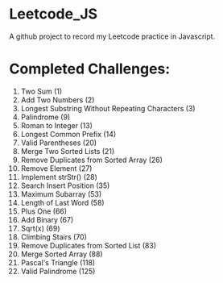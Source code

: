 # Leetcode_JS
A github project to record my Leetcode practice in Javascript.

# Completed Challenges:
1. Two Sum (1)
2. Add Two Numbers (2)
3. Longest Substring Without Repeating Characters (3)
9. Palindrome (9)
13. Roman to Integer (13)
14. Longest Common Prefix (14)
20. Valid Parentheses (20)
21. Merge Two Sorted Lists (21)
26. Remove Duplicates from Sorted Array (26)
27. Remove Element (27)
28. Implement strStr() (28)
35. Search Insert Position (35)
53. Maximum Subarray (53)
58. Length of Last Word (58)
66. Plus One (66)
67. Add Binary (67)
69. Sqrt(x) (69)
70. Climbing Stairs (70)
83. Remove Duplicates from Sorted List (83)
88. Merge Sorted Array (88)
118. Pascal's Triangle (118)
125. Valid Palindrome (125)